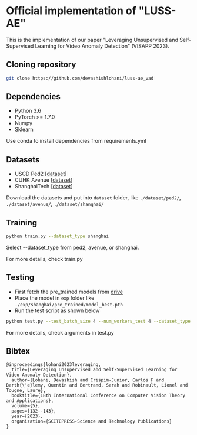 # Official implementation of "LUSS-AE"
This is the implementation of our paper "Leveraging Unsupervised and Self-Supervised Learning for Video Anomaly Detection" (VISAPP 2023).

## Cloning repository
```bash
git clone https://github.com/devashishlohani/luss-ae_vad
```

## Dependencies
* Python 3.6
* PyTorch >= 1.7.0 
* Numpy
* Sklearn

Use conda to install dependencies from requirements.yml

## Datasets
* USCD Ped2 [[dataset](https://drive.google.com/file/d/1w1yNBVonKDAp8uxw3idQkUr-a9Gj8yu1/view?usp=sharing)]
* CUHK Avenue [[dataset](https://drive.google.com/file/d/1q3NBWICMfBPHWQexceKfNZBgUoKzHL-i/view?usp=sharing)]
* ShanghaiTech [[dataset](https://drive.google.com/file/d/1rE1AM11GARgGKf4tXb2fSqhn_sX46WKn/view?usp=sharing)]

Download the datasets and put into ``dataset`` folder, like ``./dataset/ped2/``, ``./dataset/avenue/``, ``./dataset/shanghai/``

## Training
```bash
python train.py --dataset_type shanghai
```
Select --dataset_type from ped2, avenue, or shanghai.

For more details, check train.py

## Testing
* First fetch the pre_trained models from [drive](https://drive.google.com/drive/folders/1KhfgOfTxhwagr9A41QCNeDXne7pKbSxz?usp=sharing)
* Place the model in ``exp`` folder like ``./exp/shanghai/pre_trained/model_best.pth``
* Run the test script as shown below
```bash
python test.py --test_batch_size 4 --num_workers_test 4 --dataset_type shanghai --model_path exp/shanghai/pre_trained/model_best.pth 
```
For more details, check arguments in test.py

## Bibtex
```
@inproceedings{lohani2023leveraging,
  title={Leveraging Unsupervised and Self-Supervised Learning for Video Anomaly Detection},
  author={Lohani, Devashish and Crispim-Junior, Carlos F and Barth{\'e}lemy, Quentin and Bertrand, Sarah and Robinault, Lionel and Tougne, Laure},
  booktitle={18th International Conference on Computer Vision Theory and Applications},
  volume={5},
  pages={132--143},
  year={2023},
  organization={SCITEPRESS-Science and Technology Publications}
}
```
